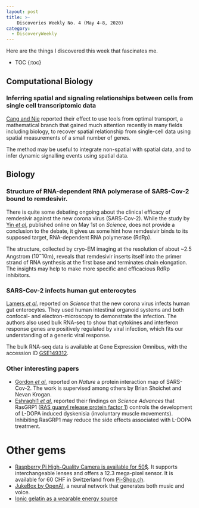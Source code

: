 ```yaml
---
layout: post
title: >- 
    Discoveries Weekly No. 4 (May 4-8, 2020)
category: 
  - DiscoveryWeekly 
---
```


Here are the things I discovered this week that fascinates me.

* TOC
{:toc}

## Computational Biology

### Inferring spatial and signaling relationships between cells from single cell transcriptomic data

[Cang and Nie](https://www.nature.com/articles/s41467-020-15968-5) reported
their effect to use tools from optimal transport, a mathematical branch that
gained much attention recently in many fields including biology, to recover
spatial relationship from single-cell data using spatial measurements of a small
number of genes. 

The method may be useful to integrate non-spatial with spatial data, and to
infer dynamic signalling events using spatial data.

## Biology

### Structure of RNA-dependent RNA polymerase of SARS-Cov-2 bound to remdesivir.

There is quite some debating ongoing about the clinical efficacy of remdesivir against the new corona virus (SARS-Cov-2). While the study by [Yin *et al*](https://science.sciencemag.org/content/early/2020/04/30/science.abc1560), published online on May 1st on *Science*, does not provide a conclusion to the debate, it gives us some hint how remdesivir binds to its supposed target, RNA-dependent RNA polymerase (RdRp). 

The structure, collected by cryo-EM imaging at the resolution of about ~2.5 Angstrom ($10^-10$m), reveals that remdesivir inserts itself into the primer strand of RNA synthesis at the first base and terminates chain elongation. The insights may help to make more specific and efficacious RdRp inhibitors.

### SARS-Cov-2 infects human gut enterocytes

[Lamers *et
al.*](https://science.sciencemag.org/content/early/2020/04/30/science.abc1669) reported on *Science* that the new corona virus infects human gut enterocytes. They used human intestinal organoid systems and both confocal- and electron-microscopy to demonstrate the infection. The authors also used bulk RNA-seq to show that cytokines and interferon response genes are positively regulated by viral infection, which fits our understanding of a generic viral response. 

The bulk RNA-seq data is available at Gene Expression Omnibus, with the accession ID [GSE149312](https://www.ncbi.nlm.nih.gov/geo/query/acc.cgi?acc=GSE149312).

### Other interesting papers

* [Gordon *et al.*](https://www.nature.com/articles/s41586-020-2286-9) reported on *Nature* a protein interaction map of SARS-Cov-2. The work is supervised among others by Brian Shoichet and Nevan Krogan.
* [Eshraghi1 *et al.*](https://advances.sciencemag.org/content/6/18/eaaz7001)
    reported their findings on *Science Advances* that RasGRP1 ([RAS guanyl
    release protein factor 1](https://www.ncbi.nlm.nih.gov/gene/10125)) controls the development of L-DOPA induced
    dyskenisia (involuntary muscle movements). Inhibiting RasGRP1 may reduce the
    side effects associated with L-DOPA treatment.

# Other gems

* [Raspberry Pi High-Quality Camera is available for 50$](https://techxplore.com/news/2020-05-raspberry-pi-unveils-interchangeable-lens-camera.html). It supports interchangeable lenses and offers a 12.3 mega-pixel sensor. It is available for 60 CHF in Switzerland from [Pi-Shop.ch](https://www.pi-shop.ch/hq-camera).
* [JukeBox by OpenAI](https://openai.com/blog/jukebox/), a neural network that
    generates both music and voice.
* [Ionic gelatin as a wearable energy
    source](https://science.sciencemag.org/content/early/2020/04/29/science.aaz5045)
